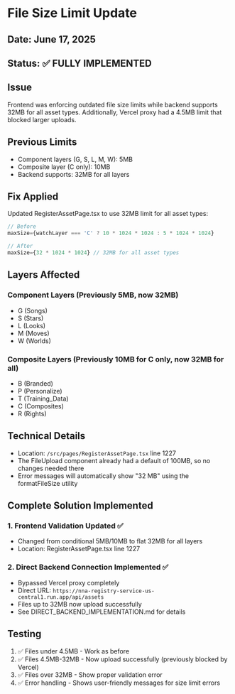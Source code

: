 # File Size Limit Update

## Date: June 17, 2025
## Status: ✅ FULLY IMPLEMENTED

## Issue
Frontend was enforcing outdated file size limits while backend supports 32MB for all asset types.
Additionally, Vercel proxy had a 4.5MB limit that blocked larger uploads.

## Previous Limits
- Component layers (G, S, L, M, W): 5MB
- Composite layer (C only): 10MB
- Backend supports: 32MB for all layers

## Fix Applied
Updated RegisterAssetPage.tsx to use 32MB limit for all asset types:

```javascript
// Before
maxSize={watchLayer === 'C' ? 10 * 1024 * 1024 : 5 * 1024 * 1024}

// After
maxSize={32 * 1024 * 1024} // 32MB for all asset types
```

## Layers Affected
### Component Layers (Previously 5MB, now 32MB)
- G (Songs)
- S (Stars)
- L (Looks)
- M (Moves)
- W (Worlds)

### Composite Layers (Previously 10MB for C only, now 32MB for all)
- B (Branded)
- P (Personalize)
- T (Training_Data)
- C (Composites)
- R (Rights)

## Technical Details
- Location: `/src/pages/RegisterAssetPage.tsx` line 1227
- The FileUpload component already had a default of 100MB, so no changes needed there
- Error messages will automatically show "32 MB" using the formatFileSize utility

## Complete Solution Implemented

### 1. Frontend Validation Updated ✅
- Changed from conditional 5MB/10MB to flat 32MB for all layers
- Location: RegisterAssetPage.tsx line 1227

### 2. Direct Backend Connection Implemented ✅
- Bypassed Vercel proxy completely
- Direct URL: `https://nna-registry-service-us-central1.run.app/api/assets`
- Files up to 32MB now upload successfully
- See DIRECT_BACKEND_IMPLEMENTATION.md for details

## Testing
1. ✅ Files under 4.5MB - Work as before
2. ✅ Files 4.5MB-32MB - Now upload successfully (previously blocked by Vercel)
3. ✅ Files over 32MB - Show proper validation error
4. ✅ Error handling - Shows user-friendly messages for size limit errors